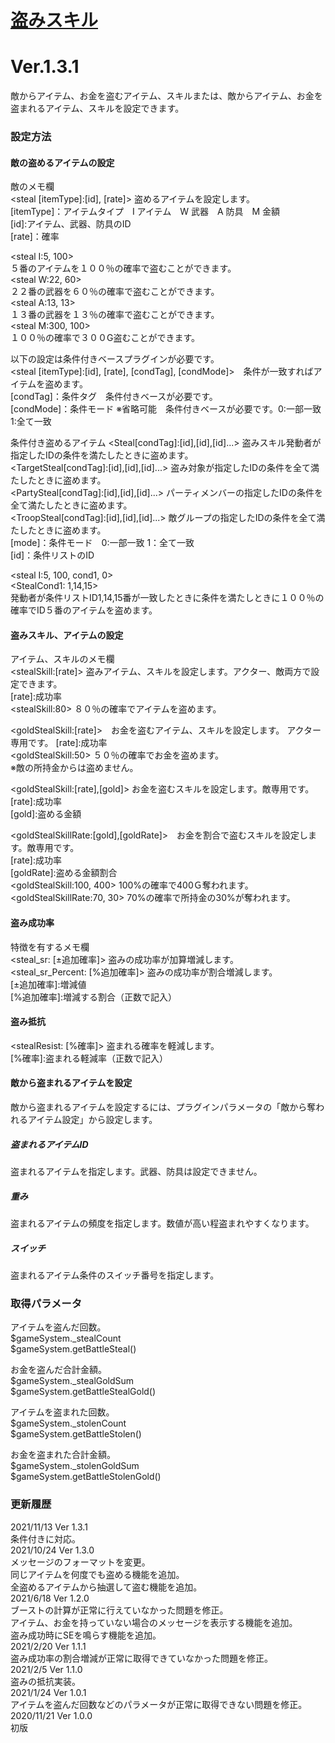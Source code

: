 # [盗みスキル](https://raw.githubusercontent.com/nuun888/MZ/master/NUUN_StealableItems.js)
# Ver.1.3.1

敵からアイテム、お金を盗むアイテム、スキルまたは、敵からアイテム、お金を盗まれるアイテム、スキルを設定できます。

### 設定方法
#### 敵の盗めるアイテムの設定
敵のメモ欄  
\<steal [itemType]:[id], [rate]> 盗めるアイテムを設定します。  
[itemType]：アイテムタイプ　I アイテム　W 武器　A 防具　M 金額  
[id]:アイテム、武器、防具のID  
[rate]：確率  

\<steal I:5, 100>  
５番のアイテムを１００％の確率で盗むことができます。  
\<steal W:22, 60>  
２２番の武器を６０％の確率で盗むことができます。  
\<steal A:13, 13>  
１３番の武器を１３％の確率で盗むことができます。  
\<steal M:300, 100>  
１００％の確率で３００G盗むことができます。  

以下の設定は条件付きベースプラグインが必要です。  
\<steal [itemType]:[id], [rate], [condTag], [condMode]>　条件が一致すればアイテムを盗めます。  
[condTag]：条件タグ　条件付きベースが必要です。  
[condMode]：条件モード ※省略可能　条件付きベースが必要です。0:一部一致 1:全て一致  

条件付き盗めるアイテム
\<Steal[condTag]:[id],[id],[id]...> 盗みスキル発動者が指定したIDの条件を満たしたときに盗めます。  
\<TargetSteal[condTag]:[id],[id],[id]...> 盗み対象が指定したIDの条件を全て満たしたときに盗めます。  
\<PartySteal[condTag]:[id],[id],[id]...> パーティメンバーの指定したIDの条件を全て満たしたときに盗めます。  
\<TroopSteal[condTag]:[id],[id],[id]...> 敵グループの指定したIDの条件を全て満たしたときに盗めます。  
[mode]：条件モード　0:一部一致 1：全て一致  
[id]：条件リストのID  

\<steal I:5, 100, cond1, 0>  
\<StealCond1: 1,14,15>  
発動者が条件リストID1,14,15番が一致したときに条件を満たしときに１００％の確率でID５番のアイテムを盗めます。

#### 盗みスキル、アイテムの設定
アイテム、スキルのメモ欄  
\<stealSkill:[rate]> 盗みアイテム、スキルを設定します。アクター、敵両方で設定できます。  
 [rate]:成功率  
\<stealSkill:80> ８０％の確率でアイテムを盗めます。  

\<goldStealSkill:[rate]>　お金を盗むアイテム、スキルを設定します。  アクター専用です。
[rate]:成功率  
\<goldStealSkill:50> ５０％の確率でお金を盗めます。  
※敵の所持金からは盗めません。

\<goldStealSkill:[rate],[gold]> お金を盗むスキルを設定します。敵専用です。  
[rate]:成功率  
[gold]:盗める金額  

\<goldStealSkillRate:[gold],[goldRate]>　お金を割合で盗むスキルを設定します。敵専用です。  
[rate]:成功率  
[goldRate]:盗める金額割合  
\<goldStealSkill:100, 400> 100%の確率で400Ｇ奪われます。  
\<goldStealSkillRate:70, 30> 70%の確率で所持金の30%が奪われます。  

#### 盗み成功率
特徴を有するメモ欄  
<steal_sr: [±追加確率]> 盗みの成功率が加算増減します。  
<steal_sr_Percent: [%追加確率]> 盗みの成功率が割合増減します。  
[±追加確率]:増減値  
[%追加確率]:増減する割合（正数で記入）  

#### 盗み抵抗
<stealResist: [%確率]> 盗まれる確率を軽減します。  
[%確率]:盗まれる軽減率（正数で記入）  

#### 敵から盗まれるアイテムを設定
敵から盗まれるアイテムを設定するには、プラグインパラメータの「敵から奪われるアイテム設定」から設定します。
##### 盗まれるアイテムID
盗まれるアイテムを指定します。武器、防具は設定できません。
##### 重み
盗まれるアイテムの頻度を指定します。数値が高い程盗まれやすくなります。
##### スイッチ
盗まれるアイテム条件のスイッチ番号を指定します。

### 取得パラメータ
アイテムを盗んだ回数。  
$gameSystem._stealCount  
$gameSystem.getBattleSteal()  
 
お金を盗んだ合計金額。  
$gameSystem._stealGoldSum  
$gameSystem.getBattleStealGold()  
 
アイテムを盗まれた回数。  
$gameSystem._stolenCount  
$gameSystem.getBattleStolen()  
 
お金を盗まれた合計金額。  
$gameSystem._stolenGoldSum  
$gameSystem.getBattleStolenGold()  
 
### 更新履歴
2021/11/13 Ver 1.3.1  
条件付きに対応。  
2021/10/24 Ver 1.3.0  
メッセージのフォーマットを変更。  
同じアイテムを何度でも盗める機能を追加。  
全盗めるアイテムから抽選して盗む機能を追加。  
2021/6/18 Ver 1.2.0  
ブーストの計算が正常に行えていなかった問題を修正。  
アイテム、お金を持っていない場合のメッセージを表示する機能を追加。  
盗み成功時にSEを鳴らす機能を追加。  
2021/2/20 Ver 1.1.1  
盗み成功率の割合増減が正常に取得できていなかった問題を修正。  
2021/2/5 Ver 1.1.0  
盗みの抵抗実装。  
2021/1/24 Ver 1.0.1  
アイテムを盗んだ回数などのパラメータが正常に取得できない問題を修正。  
2020/11/21 Ver 1.0.0  
初版
